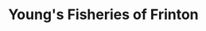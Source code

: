 ---
title: "Young's Fisheries of Frinton"
url: /frinton-on-sea/youngs-fisheries-of-frinton/
shop: seafood
---